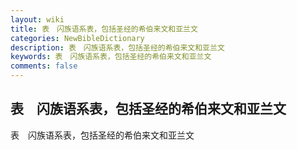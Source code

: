 ```yaml
---
layout: wiki
title: 表　闪族语系表，包括圣经的希伯来文和亚兰文
categories: NewBibleDictionary
description: 表　闪族语系表，包括圣经的希伯来文和亚兰文
keywords: 表　闪族语系表，包括圣经的希伯来文和亚兰文
comments: false
---
```


## 表　闪族语系表，包括圣经的希伯来文和亚兰文



表　闪族语系表，包括圣经的希伯来文和亚兰文







